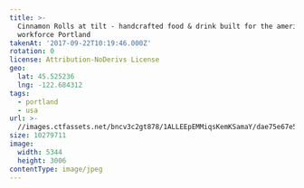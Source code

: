 ```yaml
---
title: >-
  Cinnamon Rolls at tilt - handcrafted food & drink built for the american
  workforce Portland
takenAt: '2017-09-22T10:19:46.000Z'
rotation: 0
license: Attribution-NoDerivs License
geo:
  lat: 45.525236
  lng: -122.684312
tags:
  - portland
  - usa
url: >-
  //images.ctfassets.net/bncv3c2gt878/1ALLEEpEMMiqsKemKSamaY/dae75e67e51ea490d784123db8d6f5ea/cinnamon-rolls-at-tilt---handcrafted-food--drink-built-for-the-american-workforce-portland_37287172632_o
size: 10279711
image:
  width: 5344
  height: 3006
contentType: image/jpeg
---
```



